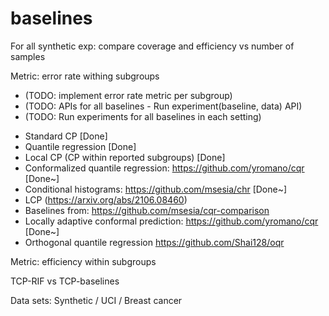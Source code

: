 # baselines

For all synthetic exp: compare coverage and efficiency vs number of samples

Metric: error rate withing subgroups

* (TODO: implement error rate metric per subgroup)
* (TODO: APIs for all baselines - Run experiment(baseline, data) API)
* (TODO: Run experiments for all baselines in each setting)

- Standard CP [Done]
- Quantile regression [Done]
- Local CP (CP within reported subgroups) [Done]
- Conformalized quantile regression: https://github.com/yromano/cqr [Done~]
- Conditional histograms: https://github.com/msesia/chr [Done~]
- LCP (https://arxiv.org/abs/2106.08460) 
- Baselines from: https://github.com/msesia/cqr-comparison 
- Locally adaptive conformal prediction: https://github.com/yromano/cqr [Done~]
- Orthogonal quantile regression https://github.com/Shai128/oqr

Metric: efficiency within subgroups

TCP-RIF vs TCP-baselines

Data sets: Synthetic / UCI / Breast cancer
